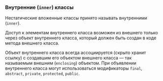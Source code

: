 ### Внутренние (`inner`) классы
Нестатические вложенные классы принято называть внутренними (`inner`). 

Доступ к элементам внутреннего класса возможен из внешнего только через объект внутреннего класса, который должен быть создан в коде метода внешнего класса. 

Объект внутреннего класса всегда ассоциируется (скрыто хранит ссылку) с создавшим его объектом внешнего класса — так называемым внешним (`enclosing`) объектом.
При объявлении внутреннего класса могут использоваться модификаторы `final`, `abstract`, `private`, `protected`, `public`.